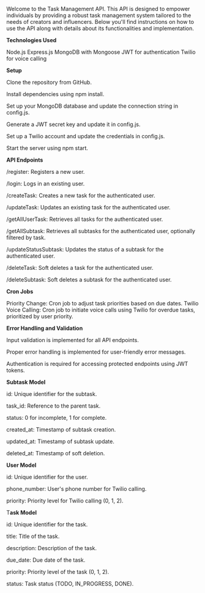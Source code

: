 Welcome to the Task Management API. This API is designed to empower individuals by providing a robust task management system tailored to the needs of creators and influencers. Below you'll find instructions on how to use the API along with details about its functionalities and implementation.

**Technologies Used**

Node.js
Express.js
MongoDB with Mongoose
JWT for authentication
Twilio for voice calling

**Setup**

Clone the repository from GitHub.

Install dependencies using npm install.

Set up your MongoDB database and update the connection string in config.js.

Generate a JWT secret key and update it in config.js.

Set up a Twilio account and update the credentials in config.js.

Start the server using npm start.

**API Endpoints**

/register: Registers a new user.

/login: Logs in an existing user.

/createTask: Creates a new task for the authenticated user.

/updateTask: Updates an existing task for the authenticated user.

/getAllUserTask: Retrieves all tasks for the authenticated user.

/getAllSubtask: Retrieves all subtasks for the authenticated user, optionally filtered by task.

/updateStatusSubtask: Updates the status of a subtask for the authenticated user.

/deleteTask: Soft deletes a task for the authenticated user.

/deleteSubtask: Soft deletes a subtask for the authenticated user.

**Cron Jobs**

Priority Change: Cron job to adjust task priorities based on due dates.
Twilio Voice Calling: Cron job to initiate voice calls using Twilio for overdue tasks, prioritized by user priority.

**Error Handling and Validation**

Input validation is implemented for all API endpoints.

Proper error handling is implemented for user-friendly error messages.

Authentication is required for accessing protected endpoints using JWT tokens.

**Subtask Model**

id: Unique identifier for the subtask.

task_id: Reference to the parent task.

status: 0 for incomplete, 1 for complete.

created_at: Timestamp of subtask creation.

updated_at: Timestamp of subtask update.

deleted_at: Timestamp of soft deletion.

**User Model**

id: Unique identifier for the user.

phone_number: User's phone number for Twilio calling.

priority: Priority level for Twilio calling (0, 1, 2).

T**ask Model**

id: Unique identifier for the task.

title: Title of the task.

description: Description of the task.

due_date: Due date of the task.

priority: Priority level of the task (0, 1, 2).

status: Task status (TODO, IN_PROGRESS, DONE).
